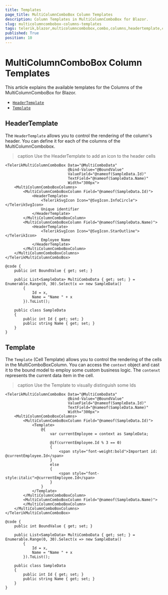 ```yaml
---
title: Templates
page_title: MultiColumnComboBox Column Templates
description: Column Templates in MultiColumnComboBox for Blazor.
slug: multicolumncombobox-columns-templates
tags: telerik,blazor,multicolumncombobox,combo,columns,headertemplate,celltemplate,templates
published: True
position: 10
---
```



# MultiColumnComboBox Column Templates

This article explains the available templates for the Columns of the MultiColumnComboBox for Blazor.

* [`HeaderTemplate`](#headertemplate)
* [`Template`](#template)


## HeaderTemplate

The `HeaderTemplate` allows you to control the rendering of the column's header. You can define it for each of the columns of the MultiColumnCombobox.

>caption Use the HeaderTemplate to add an icon to the header cells

````CSHTML
<TelerikMultiColumnComboBox Data="@MultiComboData"
                            @bind-Value="@BoundValue"
                            ValueField="@nameof(SampleData.Id)"
                            TextField="@nameof(SampleData.Name)"
                            Width="300px">
    <MultiColumnComboBoxColumns>
        <MultiColumnComboBoxColumn Field="@nameof(SampleData.Id)">
            <HeaderTemplate>
                <TelerikSvgIcon Icon="@SvgIcon.InfoCircle"></TelerikSvgIcon>
                Unique identifier
            </HeaderTemplate>
        </MultiColumnComboBoxColumn>
        <MultiColumnComboBoxColumn Field="@nameof(SampleData.Name)">
            <HeaderTemplate>
                <TelerikSvgIcon Icon="@SvgIcon.StarOutline"></TelerikIcon>
                Employee Name
            </HeaderTemplate>
        </MultiColumnComboBoxColumn>
    </MultiColumnComboBoxColumns>
</TelerikMultiColumnComboBox>

@code {
    public int BoundValue { get; set; }

    public List<SampleData> MultiComboData { get; set; } = Enumerable.Range(0, 30).Select(x => new SampleData()
        {
            Id = x,
            Name = "Name " + x
        }).ToList();

    public class SampleData
    {
        public int Id { get; set; }
        public string Name { get; set; }
    }
}
````

## Template

The `Template` (Cell Template) allows you to control the rendering of the cells in the MultiComboBoxColumn. You can access the `context` object and cast it to the bound model to employ some custom business logic. The `contenxt` represents the current data item in the cell.

>caption Use the Template to visually distinguish some Ids

````CSHTML
<TelerikMultiColumnComboBox Data="@MultiComboData"
                            @bind-Value="@BoundValue"
                            ValueField="@nameof(SampleData.Id)"
                            TextField="@nameof(SampleData.Name)"
                            Width="300px">
    <MultiColumnComboBoxColumns>
        <MultiColumnComboBoxColumn Field="@nameof(SampleData.Id)">
            <Template>
                @{
                    var currentEmployee = context as SampleData;

                    @if(currentEmployee.Id % 3 == 0)
                    {
                        <span style="font-weight:bold">Important id: @currentEmployee.Id</span>
                    }
                    else
                    {
                        <span style="font-style:italic">@currentEmployee.Id</span>
                    }
                }
            </Template>
        </MultiColumnComboBoxColumn>
        <MultiColumnComboBoxColumn Field="@nameof(SampleData.Name)">
        </MultiColumnComboBoxColumn>
    </MultiColumnComboBoxColumns>
</TelerikMultiColumnComboBox>

@code {
    public int BoundValue { get; set; }

    public List<SampleData> MultiComboData { get; set; } = Enumerable.Range(0, 30).Select(x => new SampleData()
        {
            Id = x,
            Name = "Name " + x
        }).ToList();

    public class SampleData
    {
        public int Id { get; set; }
        public string Name { get; set; }
    }
}
````
